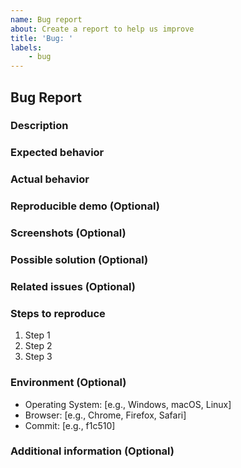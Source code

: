```yaml
---
name: Bug report
about: Create a report to help us improve
title: 'Bug: '
labels:
    - bug
---
```


## Bug Report

### Description
<!--- Provide the description of the bug. -->
<!--- Предоставьте описание ошибки. -->

### Expected behavior
<!--- Provide the description of what expected to happen. -->
<!--- Опишите ожидаемое событие. -->

### Actual behavior
<!--- Provide the description of what actually happened. -->
<!--- Опишите, что на самом деле произошло. -->

### Reproducible demo (Optional)
<!--- If possible, provide a link to a demo or a code snippet that reproduces the issue. -->
<!--- По возможности предоставьте ссылку на демонстрацию или фрагмент кода, воспроизводящий проблему. -->

### Screenshots (Optional)
<!--- If applicable, add screenshots to help explain the problem. -->
<!--- Если применимо, добавьте скриншоты экрана, которые помогут объяснить проблему. -->

### Possible solution (Optional)
<!--- If you have any ideas on how to solve the issue, please describe them here. -->
<!--- Если у вас есть идеи, как решить проблему, опишите их здесь. -->

### Related issues (Optional)
<!--- Paste here list any related issues (e.g.: - [ ] #number_of_issue ) or pull requests. -->
<!--- Вставьте сюда список любых связанных проблем (пример заполнения: - [ ] #number_of_issue ) или запросов на включение. -->

### Steps to reproduce
<!--- Provide set of steps to reproduce this error. -->
<!--- Укажите набор шагов для воспроизведения этой ошибки. -->
1. Step 1
2. Step 2
3. Step 3

### Environment (Optional)
- Operating System: [e.g., Windows, macOS, Linux]
- Browser: [e.g., Chrome, Firefox, Safari]
- Commit: [e.g., f1c510]


### Additional information (Optional)
<!--- Add any other relevant information about the problem here. -->
<!--- Добавьте сюда любую другую соответствующую информацию о проблеме. -->
